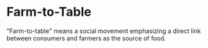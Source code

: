# Farm-to-Table
"Farm-to-table" means a social movement emphasizing a direct link between consumers and farmers as the source of food.
